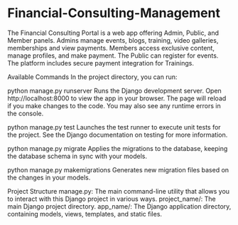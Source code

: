 # Financial-Consulting-Management
The Financial Consulting Portal is a web app offering Admin, Public, and Member panels. Admins manage events, blogs, training, video galleries, memberships and view payments. Members access exclusive content, manage profiles, and make payment. The Public can register for events. The platform includes secure payment integration for Trainings.

Available Commands
In the project directory, you can run:

python manage.py runserver
Runs the Django development server.
Open http://localhost:8000 to view the app in your browser.
The page will reload if you make changes to the code.
You may also see any runtime errors in the console.

python manage.py test
Launches the test runner to execute unit tests for the project.
See the Django documentation on testing for more information.

python manage.py migrate
Applies the migrations to the database, keeping the database schema in sync with your models.

python manage.py makemigrations
Generates new migration files based on the changes in your models.

Project Structure
manage.py: The main command-line utility that allows you to interact with this Django project in various ways.
project_name/: The main Django project directory.
app_name/: The Django application directory, containing models, views, templates, and static files.
